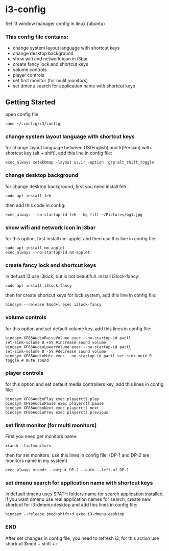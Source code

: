 # i3-config
Set i3 window manager config in linux (ubuntu)


### This config file contains:

* change system layout language with shortcut keys
* change desktop background
* show wifi and network icon in i3bar
* create fancy lock and shortcut keys
* volume controls
* player controls
* set first monitor (for mulit monitors)
* set dmenu search for application name with shortcut keys

## Getting Started

open config file:

```
nano ~/.config/i3/config
```
### change system layout language with shortcut keys

for change layout language between US(English) and Ir(Persian) with shortcut key (alt + shift), add this line in config file:

```
exec_always setxkbmap -layout us,ir -option 'grp:alt_shift_toggle'
```
### change desktop background

for change desktop background, first you need install feh :

```
sudo apt install feh
```

then add this code in config:

```
exec_always --no-startup-id feh --bg-fill ~/Pictures/bg1.jpg
```
### show wifi and network icon in i3bar

for this option, first install nm-applet and then use this line in config file:

```
sudo apt install nm-applet
exec_always --no-startup-id nm-applet
```

### create fancy lock and shortcut keys
In defualt i3 use i3lock, but is not beautifull. install i3lock-fancy:

```
sudo apt install i3lock-fancy
```
then for create shortcut keys for lock system, add this line in config file:

```
bindsym --release $mod+l exec i3lock-fancy
```
### volume controls
for this option and set default volume key, add this lines in config file:

```
bindsym XF86AudioRaiseVolume exec --no-startup-id pactl
set-sink-volume 0 +5% #increase sound volume
bindsym XF86AudioLowerVolume exec --no-startup-id pactl
set-sink-volume 0 -5% #decrease sound volume
bindsym XF86AudioMute exec --no-startup-id pactl set-sink-mute 0
toggle # mute sound
```
### player controls
for this option and set default media controllers key, add this lines in config file:

```
bindsym XF86AudioPlay exec playerctl play
bindsym XF86AudioPause exec playerctl pause
bindsym XF86AudioNext exec playerctl next
bindsym XF86AudioPrev exec playerctl previous
```

### set first monitor (for multi monitors)
First you need get monitors name:

```
xrandr –listmonitors
```

then for set monitors, use this lines in config file: (DP-1 and DP-2 are monitors name in my system)

```
exec_always xrandr --output DP-2 --auto --left-of DP-1
```

### set dmenu search for application name with shortcut keys
In defualt dmenu uses $PATH folders name for search application installed, if you want dmenu use real application names for search, create new shortcut for i3-dmenu-desktop and add this lines in config file:

```
bindsym --release $mod+shift+d exec i3-dmenu-desktop
```

### END

After set changes in config file, you need to refresh i3, for this action use shortcut $mod + shift + r


